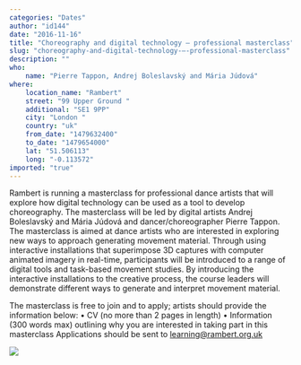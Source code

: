 ```yaml
---
categories: "Dates"
author: "id144"
date: "2016-11-16"
title: "Choreography and digital technology – professional masterclass"
slug: "choreography-and-digital-technology-–-professional-masterclass"
description: ""
who: 
    name: "Pierre Tappon, Andrej Boleslavský and Mária Júdová"
where: 
    location_name: "Rambert"
    street: "99 Upper Ground "
    additional: "SE1 9PP"
    city: "London "
    country: "uk"
    from_date: "1479632400"
    to_date: "1479654000"
    lat: "51.506113"
    long: "-0.113572"
imported: "true"
---
```



Rambert is running a masterclass for professional dance artists that will explore how digital technology can be used as a tool to develop choreography. The masterclass will be led by digital artists Andrej Boleslavský [](http://id144.org) and Mária Júdová [](http://mariajudova.net) and dancer/choreographer Pierre Tappon.
The masterclass is aimed at dance artists who are interested in exploring new ways to approach generating movement material. Through using interactive installations that superimpose 3D captures with computer animated imagery in real-time, participants will be introduced to a range of digital tools and task-based movement studies. By introducing the interactive installations to the creative process, the course leaders will demonstrate different ways to generate and interpret movement material.


The masterclass is free to join and to apply; artists should provide the information below:
• CV (no more than 2 pages in length)
• Information (300 words max) outlining why you are interested in taking part in this masterclass
Applications should be sent to learning@rambert.org.uk

![](postcard5-1600x900.jpg) 



